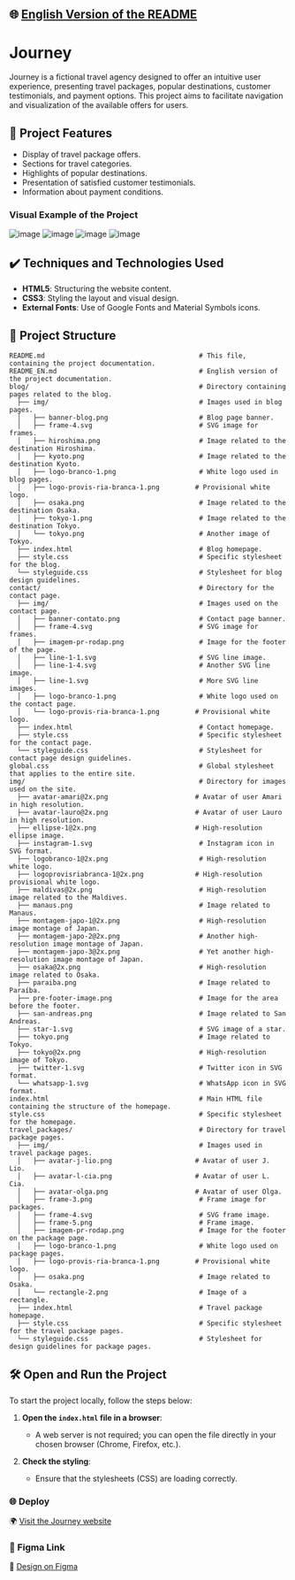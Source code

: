 ## 🌐 [English Version of the README](README_EN.md)

# Journey

Journey is a fictional travel agency designed to offer an intuitive user experience, presenting travel packages, popular destinations, customer testimonials, and payment options. This project aims to facilitate navigation and visualization of the available offers for users.

## 🔨 Project Features

- Display of travel package offers.
- Sections for travel categories.
- Highlights of popular destinations.
- Presentation of satisfied customer testimonials.
- Information about payment conditions.

### Visual Example of the Project

![image](https://github.com/user-attachments/assets/0dadd5da-f142-411a-8777-4777bcf70550)
![image](https://github.com/user-attachments/assets/c1524b5e-905f-40fe-aa3b-3b27f5edb906)
![image](https://github.com/user-attachments/assets/142b875f-cb3a-443a-959a-775f57b96825)
![image](https://github.com/user-attachments/assets/a0ee9553-73b1-45e8-bec7-a96a8cf1d69c)

## ✔️ Techniques and Technologies Used

- **HTML5**: Structuring the website content.
- **CSS3**: Styling the layout and visual design.
- **External Fonts**: Use of Google Fonts and Material Symbols icons.

## 📁 Project Structure

```plaintext
README.md                                       # This file, containing the project documentation.
README_EN.md                                    # English version of the project documentation.
blog/                                           # Directory containing pages related to the blog.
  ├── img/                                      # Images used in blog pages.
  │   ├── banner-blog.png                       # Blog page banner.
  │   ├── frame-4.svg                           # SVG image for frames.
  │   ├── hiroshima.png                         # Image related to the destination Hiroshima.
  │   ├── kyoto.png                             # Image related to the destination Kyoto.
  │   ├── logo-branco-1.png                     # White logo used in blog pages.
  │   ├── logo-provis-ria-branca-1.png         # Provisional white logo.
  │   ├── osaka.png                             # Image related to the destination Osaka.
  │   ├── tokyo-1.png                           # Image related to the destination Tokyo.
  │   └── tokyo.png                             # Another image of Tokyo.
  ├── index.html                                # Blog homepage.
  ├── style.css                                 # Specific stylesheet for the blog.
  └── styleguide.css                            # Stylesheet for blog design guidelines.
contact/                                        # Directory for the contact page.
  ├── img/                                      # Images used on the contact page.
  │   ├── banner-contato.png                    # Contact page banner.
  │   ├── frame-4.svg                           # SVG image for frames.
  │   ├── imagem-pr-rodap.png                   # Image for the footer of the page.
  │   ├── line-1-1.svg                          # SVG line image.
  │   ├── line-1-4.svg                          # Another SVG line image.
  │   ├── line-1.svg                            # More SVG line images.
  │   ├── logo-branco-1.png                     # White logo used on the contact page.
  │   └── logo-provis-ria-branca-1.png         # Provisional white logo.
  ├── index.html                                # Contact homepage.
  ├── style.css                                 # Specific stylesheet for the contact page.
  └── styleguide.css                            # Stylesheet for contact page design guidelines.
global.css                                      # Global stylesheet that applies to the entire site.
img/                                            # Directory for images used on the site.
  ├── avatar-amari@2x.png                      # Avatar of user Amari in high resolution.
  ├── avatar-lauro@2x.png                      # Avatar of user Lauro in high resolution.
  ├── ellipse-1@2x.png                         # High-resolution ellipse image.
  ├── instagram-1.svg                           # Instagram icon in SVG format.
  ├── logobranco-1@2x.png                       # High-resolution white logo.
  ├── logoprovisriabranca-1@2x.png             # High-resolution provisional white logo.
  ├── maldivas@2x.png                           # High-resolution image related to the Maldives.
  ├── manaus.png                                # Image related to Manaus.
  ├── montagem-japo-1@2x.png                    # High-resolution image montage of Japan.
  ├── montagem-japo-2@2x.png                    # Another high-resolution image montage of Japan.
  ├── montagem-japo-3@2x.png                    # Yet another high-resolution image montage of Japan.
  ├── osaka@2x.png                              # High-resolution image related to Osaka.
  ├── paraiba.png                               # Image related to Paraíba.
  ├── pre-footer-image.png                      # Image for the area before the footer.
  ├── san-andreas.png                           # Image related to San Andreas.
  ├── star-1.svg                                # SVG image of a star.
  ├── tokyo.png                                 # Image related to Tokyo.
  ├── tokyo@2x.png                              # High-resolution image of Tokyo.
  ├── twitter-1.svg                             # Twitter icon in SVG format.
  └── whatsapp-1.svg                            # WhatsApp icon in SVG format.
index.html                                      # Main HTML file containing the structure of the homepage.
style.css                                       # Specific stylesheet for the homepage.
travel_packages/                                # Directory for travel package pages.
  ├── img/                                      # Images used in travel package pages.
  │   ├── avatar-j-lio.png                     # Avatar of user J. Lio.
  │   ├── avatar-l-cia.png                     # Avatar of user L. Cia.
  │   ├── avatar-olga.png                      # Avatar of user Olga.
  │   ├── frame-3.png                           # Frame image for packages.
  │   ├── frame-4.svg                           # SVG frame image.
  │   ├── frame-5.png                           # Frame image.
  │   ├── imagem-pr-rodap.png                   # Image for the footer on the package page.
  │   ├── logo-branco-1.png                     # White logo used on package pages.
  │   ├── logo-provis-ria-branca-1.png         # Provisional white logo.
  │   ├── osaka.png                             # Image related to Osaka.
  │   └── rectangle-2.png                       # Image of a rectangle.
  ├── index.html                                # Travel package homepage.
  ├── style.css                                 # Specific stylesheet for the travel package pages.
  └── styleguide.css                            # Stylesheet for design guidelines for package pages.
```

## 🛠️ Open and Run the Project

To start the project locally, follow the steps below:

1. **Open the `index.html` file in a browser**:
    - A web server is not required; you can open the file directly in your chosen browser (Chrome, Firefox, etc.).

2. **Check the styling**:
    - Ensure that the stylesheets (CSS) are loading correctly.

### 🌐 Deploy
🌍 [Visit the Journey website](https://lipelacross.github.io/Oracle-Next-Education-Generative-AI-in-the-Front-end/)

### 🎨 Figma Link
🎨 [Design on Figma](https://www.figma.com/design/vyDljuCQSOaZWXYNJMAijx/IA-no-Front-end---Jornada-Viagens?node-id=0-1&t=xPm8aNzBUKgKIpPk-1)
